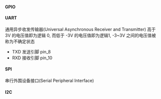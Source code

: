 #### GPIO

#### UART
通用异步收发传输器(Universal Asynchronous Receiver and Transmitter)
高于3V 的电压值即为逻辑 0, 而低于 -3V 的电压值即为逻辑1, -3~3V 之间的电压值被称为不确定状态
- TXD 发送引脚 pin_8
- RXD 接收引脚 pin_10

#### SPI
串行外围设备接口(Serial Peripheral Interface)


#### I2C
